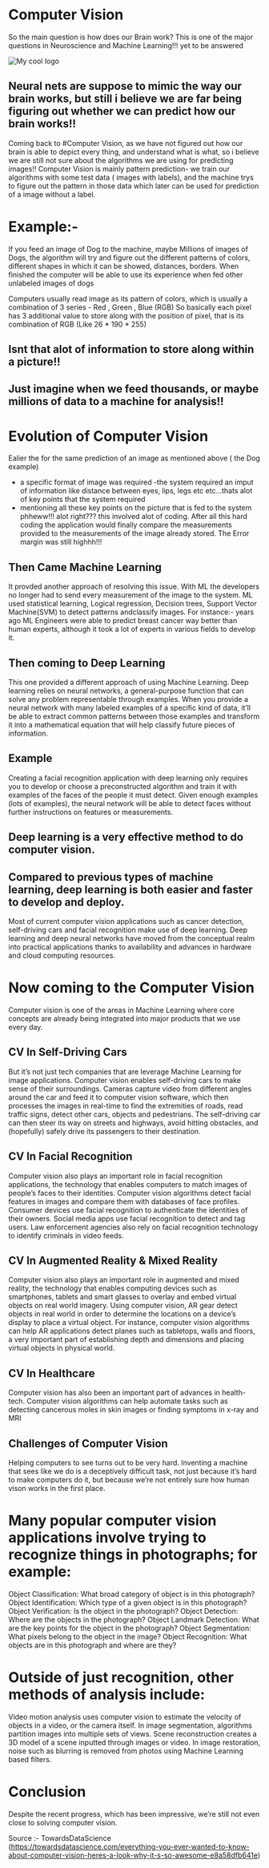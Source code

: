 # Computer Vision
So the main question is how does our Brain work?
This is one of the major questions in Neuroscience and Machine Learning!!! yet to be answered

<img src="C:\Users\Abhishek\Desktop\My_Projects\Northeastern\CV.png" alt="My cool logo"/>

## Neural nets are suppose to mimic the way our brain works, but still i believe we are far being figuring out whether we can predict how our brain works!!

Coming back to #Computer Vision, 
as we have not figured out how our brain is able to depict every thing, and understand what is what, so i believe we are still not sure about the algorithms we are using for predicting images!!
Computer Vision is mainly pattern prediction- we train our algorithms with some test data ( images with labels), and the machine trys to figure out the pattern in those data which later can be used for prediction of a image without a label.
# Example:-
If you feed an image of Dog to the machine, maybe Millions of images of Dogs, 
the algorithm will try and figure out the different patterns of colors, different shapes in which it can be showed, distances, borders.
When finished the computer will be able to use its experience when fed other unlabeled images of dogs

Computers usually read image as its pattern of colors, which is usually a combination of 3 series - Red , Green , Blue (RGB)
So basically each pixel has 3 additional value to store along with the position of pixel, that is its combination of RGB (Like 26 * 190 * 255)
## Isnt that alot of information to store along within a picture!!
## Just imagine when we feed thousands, or maybe millions of data to a machine for analysis!!

# Evolution of Computer Vision 
Ealier the for the same prediction of an image as mentioned above ( the Dog example)
- a specific format of image was required
-the system required an imput of information like distance between eyes, lips, legs etc etc...thats alot of key points that the system required 
- mentioning all these key points on the picture that is fed to the system
phheww!!! alot right???
this involved alot of coding.
After all this hard coding the application would finally compare the measurements provided to the measurements of the image already stored.
The Error margin was still highhh!!!

## Then Came Machine Learning
It provded another approach of resolving this issue. With ML the developers no longer had to send every measurement of the image to the system.
ML used statistical learning, Logical regression, Decision trees, Support Vector Machine(SVM) to detect patterns andclassify images.
For instance:- years ago ML Engineers were able to predict breast cancer way better than human experts, although it took a lot of experts in various fields to develop it.

## Then coming to Deep Learning
This one provided a different approach of using Machine Learning. Deep learning relies on neural networks, a general-purpose function that can solve any problem representable through examples. When you provide a neural network with many labeled examples of a specific kind of data, it’ll be able to extract common patterns between those examples and transform it into a mathematical equation that will help classify future pieces of information.

## Example 
Creating a facial recognition application with deep learning only requires you to develop or choose a preconstructed algorithm and train it with examples of the faces of the people it must detect. Given enough examples (lots of examples), the neural network will be able to detect faces without further instructions on features or measurements.
## Deep learning is a very effective method to do computer vision. 

## Compared to previous types of machine learning, deep learning is both easier and faster to develop and deploy.
Most of current computer vision applications such as cancer detection, self-driving cars and facial recognition make use of deep learning. Deep learning and deep neural networks have moved from the conceptual realm into practical applications thanks to availability and advances in hardware and cloud computing resources.

# Now coming to the Computer Vision
Computer vision is one of the areas in Machine Learning where core concepts are already being integrated into major products that we use every day. 

## CV In Self-Driving Cars
But it’s not just tech companies that are leverage Machine Learning for image applications.
Computer vision enables self-driving cars to make sense of their surroundings. Cameras capture video from different angles around the car and feed it to computer vision software, which then processes the images in real-time to find the extremities of roads, read traffic signs, detect other cars, objects and pedestrians. The self-driving car can then steer its way on streets and highways, avoid hitting obstacles, and (hopefully) safely drive its passengers to their destination.
## CV In Facial Recognition
Computer vision also plays an important role in facial recognition applications, the technology that enables computers to match images of people’s faces to their identities. Computer vision algorithms detect facial features in images and compare them with databases of face profiles. Consumer devices use facial recognition to authenticate the identities of their owners. Social media apps use facial recognition to detect and tag users. Law enforcement agencies also rely on facial recognition technology to identify criminals in video feeds.
## CV In Augmented Reality & Mixed Reality
Computer vision also plays an important role in augmented and mixed reality, the technology that enables computing devices such as smartphones, tablets and smart glasses to overlay and embed virtual objects on real world imagery. Using computer vision, AR gear detect objects in real world in order to determine the locations on a device’s display to place a virtual object. For instance, computer vision algorithms can help AR applications detect planes such as tabletops, walls and floors, a very important part of establishing depth and dimensions and placing virtual objects in physical world.
## CV In Healthcare
Computer vision has also been an important part of advances in health-tech. Computer vision algorithms can help automate tasks such as detecting cancerous moles in skin images or finding symptoms in x-ray and MRI


## Challenges of Computer Vision
Helping computers to see turns out to be very hard.
Inventing a machine that sees like we do is a deceptively difficult task, not just because it’s hard to make computers do it, but because we’re not entirely sure how human vison works in the first place.

# Many popular computer vision applications involve trying to recognize things in photographs; for example:
Object Classification: What broad category of object is in this photograph?
Object Identification: Which type of a given object is in this photograph?
Object Verification: Is the object in the photograph?
Object Detection: Where are the objects in the photograph?
Object Landmark Detection: What are the key points for the object in the photograph?
Object Segmentation: What pixels belong to the object in the image?
Object Recognition: What objects are in this photograph and where are they?

# Outside of just recognition, other methods of analysis include:
Video motion analysis uses computer vision to estimate the velocity of objects in a video, or the camera itself.
In image segmentation, algorithms partition images into multiple sets of views.
Scene reconstruction creates a 3D model of a scene inputted through images or video.
In image restoration, noise such as blurring is removed from photos using Machine Learning based filters.

# Conclusion
Despite the recent progress, which has been impressive, we’re still not even close to solving computer vision.








Source :- TowardsDataScience (https://towardsdatascience.com/everything-you-ever-wanted-to-know-about-computer-vision-heres-a-look-why-it-s-so-awesome-e8a58dfb641e)
